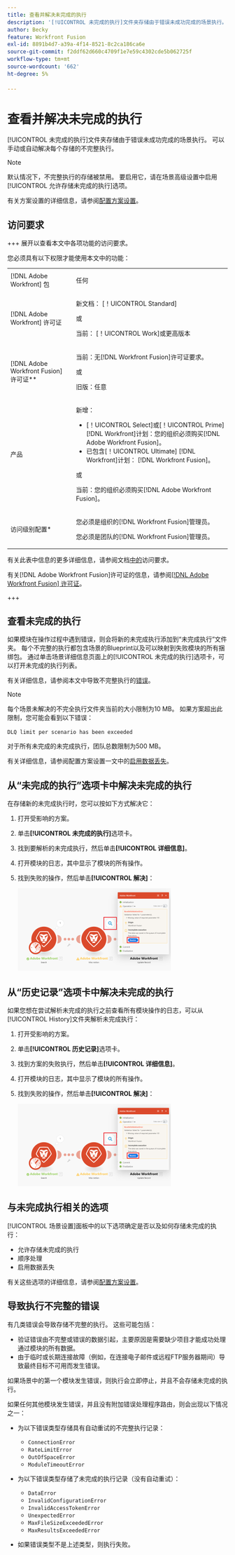 ```yaml
---
title: 查看并解决未完成的执行
description: '[!UICONTROL 未完成的执行]文件夹存储由于错误未成功完成的场景执行。 可以手动或自动解决每个存储的不完整执行。'
author: Becky
feature: Workfront Fusion
exl-id: 8891b4d7-a39a-4f14-8521-8c2ca186ca6e
source-git-commit: f2ddf62d660c4709f1e7e59c4302cde5b062725f
workflow-type: tm+mt
source-wordcount: '662'
ht-degree: 5%

---
```


# 查看并解决未完成的执行

[!UICONTROL 未完成的执行]文件夹存储由于错误未成功完成的场景执行。 可以手动或自动解决每个存储的不完整执行。

>[!NOTE]
>
>默认情况下，不完整执行的存储被禁用。 要启用它，请在场景高级设置中启用[!UICONTROL 允许存储未完成的执行]选项。
>
>有关方案设置的详细信息，请参阅[配置方案设置](/help/workfront-fusion/create-scenarios/config-scenarios-settings/configure-scenario-settings.md)。

## 访问要求

+++ 展开以查看本文中各项功能的访问要求。

您必须具有以下权限才能使用本文中的功能：

<table style="table-layout:auto">
 <col> 
 <col> 
 <tbody> 
  <tr> 
   <td role="rowheader">[!DNL Adobe Workfront] 包</td> 
   <td> <p>任何</p> </td> 
  </tr> 
  <tr data-mc-conditions=""> 
   <td role="rowheader">[!DNL Adobe Workfront] 许可证</td> 
   <td> <p>新文档： [！UICONTROL Standard]</p><p>或</p><p>当前： [！UICONTROL Work]或更高版本</p> </td> 
  </tr> 
  <tr> 
   <td role="rowheader">[!DNL Adobe Workfront Fusion] 许可证**</td> 
   <td>
   <p>当前：无[!DNL Workfront Fusion]许可证要求。</p>
   <p>或</p>
   <p>旧版：任意 </p>
   </td> 
  </tr> 
  <tr> 
   <td role="rowheader">产品</td> 
   <td>
   <p>新增：</p> <ul><li>[！UICONTROL Select]或[！UICONTROL Prime] [!DNL Workfront]计划：您的组织必须购买[!DNL Adobe Workfront Fusion]。</li><li>已包含[！UICONTROL Ultimate] [!DNL Workfront]计划： [!DNL Workfront Fusion]。</li></ul>
   <p>或</p>
   <p>当前：您的组织必须购买[!DNL Adobe Workfront Fusion]。</p>
   </td> 
  </tr>
  <tr data-mc-conditions=""> 
   <td role="rowheader">访问级别配置*</td> 
   <td> 
     <p>您必须是组织的[!DNL Workfront Fusion]管理员。</p>
     <p>您必须是团队的[!DNL Workfront Fusion]管理员。</p>
   </td> 
  </tr> 
   </td> 
  </tr> 
 </tbody> 
</table>

有关此表中信息的更多详细信息，请参阅文档[中的](/help/workfront-fusion/references/licenses-and-roles/access-level-requirements-in-documentation.md)访问要求。

有关[!DNL Adobe Workfront Fusion]许可证的信息，请参阅[[!DNL Adobe Workfront Fusion] 许可证](/help/workfront-fusion/set-up-and-manage-workfront-fusion/licensing-operations-overview/license-automation-vs-integration.md)。

+++

## 查看未完成的执行

如果模块在操作过程中遇到错误，则会将新的未完成执行添加到“未完成执行”文件夹。 每个不完整的执行都包含场景的Blueprint以及可以映射到失败模块的所有捆绑包。 通过单击场景详细信息页面上的[!UICONTROL 未完成的执行]选项卡，可以打开未完成的执行列表。

<!--

![Incomplete executions tab](assets/incomplete-executions-tab-350x102.png)

-->

有关详细信息，请参阅本文中导致不完整执行的[错误](#errors-resulting-into-incomplete-executions)。

>[!NOTE]
>
>每个场景未解决的不完全执行文件夹当前的大小限制为10 MB。 如果方案超出此限制，您可能会看到以下错误：
>
>`DLQ limit per scenario has been exceeded`
>
>对于所有未完成的未完成执行，团队总数限制为500 MB。
>
>有关详细信息，请参阅配置方案设置一文中的[启用数据丢失](/help/workfront-fusion/create-scenarios/config-scenarios-settings/configure-scenario-settings.md#enable-data-loss)。


## 从“未完成的执行”选项卡中解决未完成的执行

在存储新的未完成执行时，您可以按如下方式解决它：

1. 打开受影响的方案。
1. 单击&#x200B;**[!UICONTROL 未完成的执行]**&#x200B;选项卡。
1. 找到要解析的未完成执行，然后单击&#x200B;**[!UICONTROL 详细信息]**。
1. 打开模块的日志，其中显示了模块的所有操作。
1. 找到失败的操作，然后单击&#x200B;**[!UICONTROL 解决]**：

   ![解决按钮](assets/resolve-btn-350x188.png)



## 从“历史记录”选项卡中解决未完成的执行

如果您想在尝试解析未完成的执行之前查看所有模块操作的日志，可以从[!UICONTROL History]文件夹解析未完成执行：

1. 打开受影响的方案。
1. 单击&#x200B;**[!UICONTROL 历史记录]**&#x200B;选项卡。
1. 找到方案的失败执行，然后单击&#x200B;**[!UICONTROL 详细信息]**。
1. 打开模块的日志，其中显示了模块的所有操作。
1. 找到失败的操作，然后单击&#x200B;**[!UICONTROL 解决]**：

   ![解决按钮](assets/resolve-btn-350x188.png)

## 与未完成执行相关的选项

[!UICONTROL 场景设置]面板中的以下选项确定是否以及如何存储未完成的执行：

* 允许存储未完成的执行
* 顺序处理
* 启用数据丢失

有关这些选项的详细信息，请参阅[配置方案设置](/help/workfront-fusion/create-scenarios/config-scenarios-settings/configure-scenario-settings.md)。

## 导致执行不完整的错误

有几类错误会导致存储不完整的执行。 这些可能包括：

* 验证错误由不完整或错误的数据引起，主要原因是需要缺少项目才能成功处理通过模块的所有数据。
* 由于临时或长期连接故障（例如，在连接电子邮件或远程FTP服务器期间）导致最终目标不可用而发生错误。

如果场景中的第一个模块发生错误，则执行会立即停止，并且不会存储未完成的执行。

如果任何其他模块发生错误，并且没有附加错误处理程序路由，则会出现以下情况之一：

* 为以下错误类型存储具有自动重试的不完整执行记录：

   * `ConnectionError`
   * `RateLimitError`
   * `OutOfSpaceError`
   * `ModuleTimeoutError`

* 为以下错误类型存储了未完成的执行记录（没有自动重试）：

   * `DataError`
   * `InvalidConfigurationError`
   * `InvalidAccessTokenError`
   * `UnexpectedError`
   * `MaxFileSizeExceededError`
   * `MaxResultsExceededError`

* 如果错误类型不是上述类型，则执行失败。
